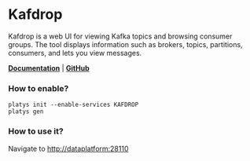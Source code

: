 # Kafdrop

Kafdrop is a web UI for viewing Kafka topics and browsing consumer groups. The tool displays information such as brokers, topics, partitions, consumers, and lets you view messages.

**[Documentation](https://github.com/obsidiandynamics/kafdrop)** | **[GitHub](https://github.com/obsidiandynamics/kafdrop)**

### How to enable?

```
platys init --enable-services KAFDROP
platys gen
```

### How to use it?

Navigate to <http://dataplatform:28110>
